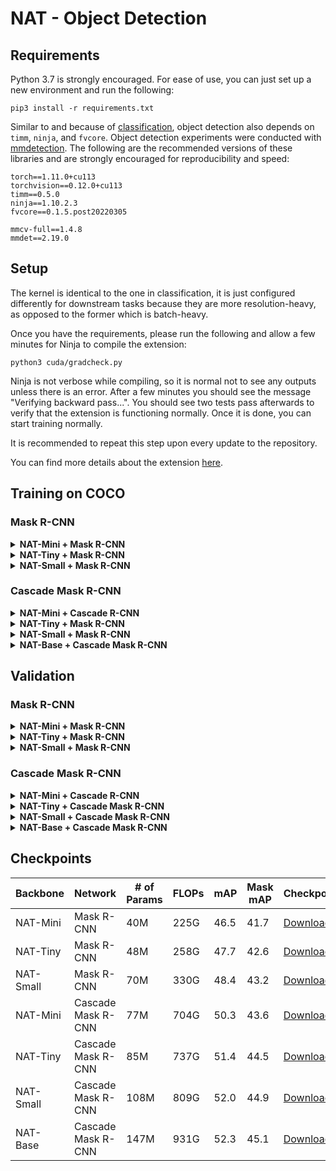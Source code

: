 # NAT - Object Detection

## Requirements
Python 3.7 is strongly encouraged.
For ease of use, you can just set up a new environment and run the following:
```shell
pip3 install -r requirements.txt
```
Similar to and because of [classification](../classification/README.md), object detection also depends on `timm`, `ninja`, 
and `fvcore`. Object detection experiments were conducted with [mmdetection](https://github.com/open-mmlab/mmdetection).
The following are the recommended versions of these libraries and are strongly encouraged for reproducibility and speed:
```shell
torch==1.11.0+cu113
torchvision==0.12.0+cu113
timm==0.5.0
ninja==1.10.2.3
fvcore==0.1.5.post20220305

mmcv-full==1.4.8
mmdet==2.19.0
```

## Setup
The kernel is identical to the one in classification, it is just configured differently for downstream tasks because 
they are more resolution-heavy, as opposed to the former which is batch-heavy.

Once you have the requirements, please run the following and allow a few minutes for Ninja to compile the extension:
```shell
python3 cuda/gradcheck.py
```
Ninja is not verbose while compiling, so it is normal not to see any outputs unless there is an error. 
After a few minutes you should see the message "Verifying backward pass...".
You should see two tests pass afterwards to verify that the extension is functioning normally. 
Once it is done, you can start training normally.

It is recommended to repeat this step upon every update to the repository.

You can find more details about the extension [here](cuda/README.md).

## Training on COCO

### Mask R-CNN
<details>
<summary>
<b>NAT-Mini + Mask R-CNN</b>
</summary>

```shell
./dist_train.sh configs/nat/mask_rcnn_nat_mini_3x_coco.py $NUM_GPUS --cfg-options data.samples_per_gpu=$((16/$NUM_GPUS)) data.workers_per_gpu=$((16/$NUM_GPUS))
```
</details>
<details>
<summary>
<b>NAT-Tiny + Mask R-CNN</b>
</summary>

```shell
./dist_train.sh configs/nat/mask_rcnn_nat_tiny_3x_coco.py $NUM_GPUS --cfg-options data.samples_per_gpu=$((16/$NUM_GPUS)) data.workers_per_gpu=$((16/$NUM_GPUS))
```
</details>
<details>
<summary>
<b>NAT-Small + Mask R-CNN</b>
</summary>

```shell
./dist_train.sh configs/nat/mask_rcnn_nat_small_3x_coco.py $NUM_GPUS --cfg-options data.samples_per_gpu=$((16/$NUM_GPUS)) data.workers_per_gpu=$((16/$NUM_GPUS))
```
</details>

### Cascade Mask R-CNN
<details>
<summary>
<b>NAT-Mini + Cascade R-CNN</b>
</summary>

```shell
./dist_train.sh configs/nat/cascade_mask_rcnn_nat_mini_3x_coco.py $NUM_GPUS --cfg-options data.samples_per_gpu=$((16/$NUM_GPUS)) data.workers_per_gpu=$((16/$NUM_GPUS))
```
</details>
<details>
<summary>
<b>NAT-Tiny + Mask R-CNN</b>
</summary>

```shell
./dist_train.sh configs/nat/cascade_mask_rcnn_nat_tiny_3x_coco.py $NUM_GPUS --cfg-options data.samples_per_gpu=$((16/$NUM_GPUS)) data.workers_per_gpu=$((16/$NUM_GPUS))
```
</details>
<details>
<summary>
<b>NAT-Small + Mask R-CNN</b>
</summary>

```shell
./dist_train.sh configs/nat/cascade_mask_rcnn_nat_small_3x_coco.py $NUM_GPUS --cfg-options data.samples_per_gpu=$((16/$NUM_GPUS)) data.workers_per_gpu=$((16/$NUM_GPUS))
```
</details>
<details>
<summary>
<b>NAT-Base + Cascade Mask R-CNN</b>
</summary>

```shell
./dist_train.sh configs/nat/cascade_mask_rcnn_nat_base_3x_coco.py $NUM_GPUS --cfg-options data.samples_per_gpu=$((16/$NUM_GPUS)) data.workers_per_gpu=$((16/$NUM_GPUS))
```
</details>

## Validation
### Mask R-CNN
<details>
<summary>
<b>NAT-Mini + Mask R-CNN</b>
</summary>

```shell
./dist_test.sh \
    configs/nat/mask_rcnn_nat_mini_3x_coco.py \
    http://ix.cs.uoregon.edu/~alih/nat/checkpoints/DET/nat_mini_maskrcnn.pth \
    $NUM_GPUS \
    --eval bbox segm
```
</details>
<details>
<summary>
<b>NAT-Tiny + Mask R-CNN</b>
</summary>

```shell
./dist_test.sh \
    configs/nat/mask_rcnn_nat_tiny_3x_coco.py \
    http://ix.cs.uoregon.edu/~alih/nat/checkpoints/DET/nat_tiny_maskrcnn.pth \
    $NUM_GPUS \
    --eval bbox segm
```
</details>
<details>
<summary>
<b>NAT-Small + Mask R-CNN</b>
</summary>

```shell
./dist_test.sh \
    configs/nat/mask_rcnn_nat_small_3x_coco.py \
    http://ix.cs.uoregon.edu/~alih/nat/checkpoints/DET/nat_small_maskrcnn.pth \
    $NUM_GPUS \
    --eval bbox segm
```
</details>

### Cascade Mask R-CNN
<details>
<summary>
<b>NAT-Mini + Cascade R-CNN</b>
</summary>

```shell
./dist_test.sh \
    configs/nat/cascade_mask_rcnn_nat_mini_3x_coco.py \
    http://ix.cs.uoregon.edu/~alih/nat/checkpoints/DET/nat_mini_cascademaskrcnn.pth \
    $NUM_GPUS \
    --eval bbox segm
```
</details>
<details>
<summary>
<b>NAT-Tiny + Cascade Mask R-CNN</b>
</summary>

```shell
./dist_test.sh \
    configs/nat/cascade_mask_rcnn_nat_tiny_3x_coco.py \
    http://ix.cs.uoregon.edu/~alih/nat/checkpoints/DET/nat_tiny_cascademaskrcnn.pth \
    $NUM_GPUS \
    --eval bbox segm
```
</details>
<details>
<summary>
<b>NAT-Small + Cascade Mask R-CNN</b>
</summary>

```shell
./dist_test.sh \
    configs/nat/cascade_mask_rcnn_nat_small_3x_coco.py \
    http://ix.cs.uoregon.edu/~alih/nat/checkpoints/DET/nat_small_cascademaskrcnn.pth \
    $NUM_GPUS \
    --eval bbox segm
```
</details>
<details>
<summary>
<b>NAT-Base + Cascade Mask R-CNN</b>
</summary>

```shell
./dist_test.sh \
    configs/nat/cascade_mask_rcnn_nat_base_3x_coco.py \
    http://ix.cs.uoregon.edu/~alih/nat/checkpoints/DET/nat_base_cascademaskrcnn.pth \
    $NUM_GPUS \
    --eval bbox segm
```
</details>

## Checkpoints
| Backbone | Network | # of Params | FLOPs | mAP | Mask mAP | Checkpoint | Config |
|---|---|---|---|---|---|---|---|
| NAT-Mini | Mask R-CNN | 40M | 225G | 46.5 | 41.7 | [Download](http://ix.cs.uoregon.edu/~alih/nat/checkpoints/DET/nat_mini_maskrcnn.pth) | [config.py](configs/nat/mask_rcnn_nat_mini_3x_coco.py) |
| NAT-Tiny | Mask R-CNN | 48M | 258G | 47.7 | 42.6 | [Download](http://ix.cs.uoregon.edu/~alih/nat/checkpoints/DET/nat_tiny_maskrcnn.pth) | [config.py](configs/nat/mask_rcnn_nat_tiny_3x_coco.py) |
| NAT-Small | Mask R-CNN | 70M | 330G | 48.4 | 43.2 | [Download](http://ix.cs.uoregon.edu/~alih/nat/checkpoints/DET/nat_small_maskrcnn.pth) | [config.py](configs/nat/mask_rcnn_nat_small_3x_coco.py) |
| NAT-Mini | Cascade Mask R-CNN | 77M | 704G | 50.3 | 43.6 | [Download](http://ix.cs.uoregon.edu/~alih/nat/checkpoints/DET/nat_mini_cascademaskrcnn.pth) | [config.py](configs/nat/cascade_mask_rcnn_nat_mini_3x_coco.py) |
| NAT-Tiny | Cascade Mask R-CNN | 85M | 737G | 51.4 | 44.5 | [Download](http://ix.cs.uoregon.edu/~alih/nat/checkpoints/DET/nat_tiny_cascademaskrcnn.pth) | [config.py](configs/nat/cascade_mask_rcnn_nat_tiny_3x_coco.py) |
| NAT-Small | Cascade Mask R-CNN | 108M | 809G | 52.0 | 44.9 | [Download](http://ix.cs.uoregon.edu/~alih/nat/checkpoints/DET/nat_small_cascademaskrcnn.pth) | [config.py](configs/nat/cascade_mask_rcnn_nat_small_3x_coco.py) |
| NAT-Base | Cascade Mask R-CNN | 147M | 931G | 52.3 | 45.1 | [Download](http://ix.cs.uoregon.edu/~alih/nat/checkpoints/DET/nat_base_cascademaskrcnn.pth) | [config.py](configs/nat/cascade_mask_rcnn_nat_base_3x_coco.py) |


